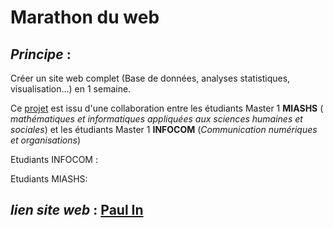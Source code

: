 # Marathon du web



## _Principe_ :

Créer un site web complet (Base de données, analyses statistiques, visualisation…) en 1 semaine. 

Ce [projet](http://www.univ-montp3.fr/miap/ens/miashs/marathon/index.html) est issu d'une collaboration entre les étudiants Master 1 **MIASHS** ( _mathématiques et informatiques appliquées aux sciences humaines et sociales_) et les étudiants Master 1  **INFOCOM**   (_Communication numériques et organisations_)

Etudiants INFOCOM : 

Etudiants MIASHS: 



## _lien site web_ : [Paul In](https://marwa10.shinyapps.io/marathon-web-5/)
